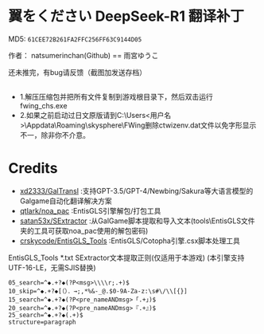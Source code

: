 # 翼をください DeepSeek-R1 翻译补丁

MD5: `61CEE72B261FA2FFC256FF63C9144D05`

作者： natsumerinchan(Github) == 雨宮ゆうこ

还未推完，有bug请反馈（截图加发送存档）

## 
- 1.解压压缩包并把所有文件复制到游戏根目录下，然后双击运行fwing_chs.exe
- 2.如果之前启动过日文原版请到C:\Users\<用户名>\Appdata\Roaming\skysphere\FWing删除ctwizenv.dat文件以免字形显示不一，除非你不介意。

# Credits

- [xd2333/GalTransl](https://github.com/xd2333/GalTransl.git) :支持GPT-3.5/GPT-4/Newbing/Sakura等大语言模型的Galgame自动化翻译解决方案
- [qtlark/noa_pac](https://github.com/qtlark/noa_pac.git) :EntisGLS引擎解包/打包工具
- [satan53x/SExtractor](https://github.com/satan53x/SExtractor.git) :从GalGame脚本提取和导入文本(tools\EntisGLS文件夹的工具可获取noa_pac使用的解包密码)
- [crskycode/EntisGLS_Tools](https://github.com/crskycode/EntisGLS_Tools.git) :EntisGLS/Cotopha引擎.csx脚本处理工具

EntisGLS_Tools *.txt SExtractor文本提取正则(仅适用于本游戏)
(本引擎支持UTF-16-LE，无需SJIS替换)
```
05_search=^◆.+?◆(?P<msg>\\\\r;.+)$
10_skip=^◆.+?◆[（）．→;,*%&-_@.$0-9A-Za-z:\s#\/\\[{}]
15_search=^◆.+?◆(?P<pre_nameANDmsg>「.+」)$
20_search=^◆.+?◆(?P<pre_nameANDmsg>『.+』)$
25_search=^◆.+?◆(.+)$
structure=paragraph
```
